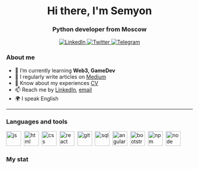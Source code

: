 <div id="header" align="center">
    <h1>Hi there, I'm  Semyon </h1>
    <h3>Python developer from Moscow</h3>
</div>

<div id="socials" align="center">
    <a href="linkedin-url">
    <img src="https://img.shields.io/badge/LinkedIn-blue?style=for-the-badge&logo=linkedin&logoColor=white" alt="LinkedIn"/>
  </a>
  <a href="twitter-url">
    <img src="https://img.shields.io/badge/Twitter-blue?style=for-the-badge&logo=twitter&logoColor=white" alt="Twitter"/>
  </a>
  <a href="telegram-url">
    <img src="https://img.shields.io/badge/Telegram-blue?style=for-the-badge&logo=telegram&logoColor=white" alt="Telegram"/>
  </a>
</div>

### About me
- 🌱 I’m currently learning **Web3, GameDev**
- 📝 I regularly write articles on [Medium](medium-link)
- 📄 Know about my experiences [CV](cv-link)
- 📫 Reach me by [LinkedIn](linkedin-link), [email](mailto:email-address)
- 🌍 I speak English

---

### Languages and tools

<img src="https://cdn.jsdelivr.net/gh/devicons/devicon/icons/javascript/javascript-original.svg" title="js" width="40" height="40"/>&nbsp;
<img src="https://cdn.jsdelivr.net/gh/devicons/devicon/icons/html5/html5-original.svg" title="html" width="40" height="40"/>&nbsp;
<img src="https://cdn.jsdelivr.net/gh/devicons/devicon/icons/css3/css3-original.svg" title="css" width="40" height="40"/>&nbsp;
<img src="https://cdn.jsdelivr.net/gh/devicons/devicon/icons/react/react-original.svg" title="react" width="40" height="40"/>&nbsp;
<img src="https://cdn.jsdelivr.net/gh/devicons/devicon/icons/git/git-plain.svg" title="git" width="40" height="40"/>&nbsp;
<img src="https://cdn.jsdelivr.net/gh/devicons/devicon/icons/postgresql/postgresql-original.svg" title="sql" width="40" height="40"/>&nbsp;
<img src="https://cdn.jsdelivr.net/gh/devicons/devicon/icons/angularjs/angularjs-original.svg" title="angular" width="40" height="40"/>&nbsp;
<img src="https://cdn.jsdelivr.net/gh/devicons/devicon/icons/bootstrap/bootstrap-plain.svg" title="bootstrap" width="40" height="40"/>&nbsp;
<img src="https://cdn.jsdelivr.net/gh/devicons/devicon/icons/npm/npm-original-wordmark.svg" title="npm" width="40" height="40"/>&nbsp;
<img src="https://cdn.jsdelivr.net/gh/devicons/devicon/icons/nodejs/nodejs-original.svg" title="node" width="40" height="40"/>&nbsp;


### My stat

<div id="stat" align="center">
    <img src="https://github-profile-summary-cards.vercel.app/api/cards/profile-details?username=vn7n24fzkq&theme=github_dark" alt=""/>
    <img src="https://github-profile-summary-cards.vercel.app/api/cards/most-commit-language?username=vn7n24fzkq&theme=github_dark" alt=""/>
     <img src="https://github-profile-summary-cards.vercel.app/api/cards/stats?username=vn7n24fzkq&theme=github_dark" alt=""/>
</div>
